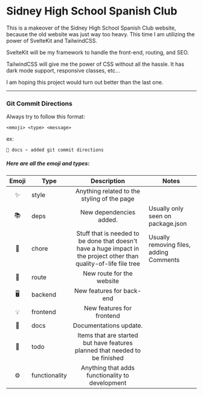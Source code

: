 # Sidney High School Spanish Club

This is a makeover of the Sidney High School Spanish Club website, because the old website was just way too heavy. This time I am utilizing the power of SvelteKit and TailwindCSS.

SvelteKit will be my framework to handle the front-end, routing, and SEO.

TailwindCSS will give me the power of CSS without all the hassle. It has dark mode support, responsive classes, etc...

I am hoping this project would turn out better than the last one.

---

### Git Commit Directions

Always try to follow this format:

`<emoji> <type> <message>`

ex:

`📖 docs ~ added git commit directions`

##### Here are all the emoji and types:

| Emoji | Type          |                                                     Description                                                     | Notes                                   |
| :---: | ------------- | :-----------------------------------------------------------------------------------------------------------------: | --------------------------------------- |
|  ✨   | style         |                                     Anything related to the styling of the page                                     |                                         |
|  📚   | deps          |                                               New dependencies added.                                               | Usually only seen on package.json       |
|  🧹   | chore         | Stuff that is needed to be done that doesn't have a huge impact in the project other than quality-of-life file tree | Usually removing files, adding Comments |
|  🔗   | route         |                                              New route for the website                                              |                                         |
|  🖥️   | backend       |                                              New features for back-end                                              |                                         |
|  💡   | frontend      |                                              New features for frontend                                              |                                         |
|  📖   | docs          |                                               Documentations update.                                                |                                         |
|  📝   | todo          |                     Items that are started but have features planned that needed to be finished                     |                                         |
|  ⚙️   | functionality |                                   Anything that adds functionality to development                                   |                                         |

